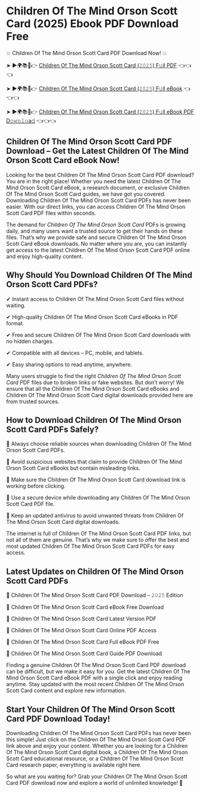 # Children Of The Mind Orson Scott Card (2025) Ebook PDF Download Free

💥 Children Of The Mind Orson Scott Card PDF Download Now! 💥

➤ ►🌍📚📱👉 [Children Of The Mind Orson Scott Card (𝟸𝟶𝟸𝟻) F𝚞ll PDF](https://getpdf.xyz/children-of-the-mind-orson-scott-card) 👈👈👈


➤ ►🌍📚📱👉 [Children Of The Mind Orson Scott Card (𝟸𝟶𝟸𝟻) F𝚞ll eBook](https://getpdf.xyz/children-of-the-mind-orson-scott-card) 👈👈👈


➤ ►🌍📚📱👉 [Children Of The Mind Orson Scott Card (𝟸𝟶𝟸𝟻) F𝚞ll eBook PDF D𝚘𝚠𝚗𝚕𝚘a𝚍](https://getpdf.xyz/children-of-the-mind-orson-scott-card) 👈👈👈


## Children Of The Mind Orson Scott Card PDF Download – Get the Latest Children Of The Mind Orson Scott Card eBook Now!

Looking for the best Children Of The Mind Orson Scott Card PDF download? You are in the right place! Whether you need the latest Children Of The Mind Orson Scott Card eBook, a research document, or exclusive Children Of The Mind Orson Scott Card guides, we have got you covered. Downloading Children Of The Mind Orson Scott Card PDFs has never been easier. With our direct links, you can access Children Of The Mind Orson Scott Card PDF files within seconds.

The demand for *Children Of The Mind Orson Scott Card* PDFs is growing daily, and many users want a trusted source to get their hands on these files. That’s why we provide safe and secure Children Of The Mind Orson Scott Card eBook downloads. No matter where you are, you can instantly get access to the latest Children Of The Mind Orson Scott Card PDF online and enjoy high-quality content.

## Why Should You Download Children Of The Mind Orson Scott Card PDFs?

✔ Instant access to Children Of The Mind Orson Scott Card files without waiting.

✔ High-quality Children Of The Mind Orson Scott Card eBooks in PDF format.

✔ Free and secure Children Of The Mind Orson Scott Card downloads with no hidden charges.

✔ Compatible with all devices – PC, mobile, and tablets.

✔ Easy sharing options to read anytime, anywhere.

Many users struggle to find the right *Children Of The Mind Orson Scott Card* PDF files due to broken links or fake websites. But don’t worry! We ensure that all the Children Of The Mind Orson Scott Card eBooks and Children Of The Mind Orson Scott Card digital downloads provided here are from trusted sources.

## How to Download Children Of The Mind Orson Scott Card PDFs Safely?

📌 Always choose reliable sources when downloading Children Of The Mind Orson Scott Card PDFs.

📌 Avoid suspicious websites that claim to provide Children Of The Mind Orson Scott Card eBooks but contain misleading links.

📌 Make sure the Children Of The Mind Orson Scott Card download link is working before clicking.

📌 Use a secure device while downloading any Children Of The Mind Orson Scott Card PDF file.

📌 Keep an updated antivirus to avoid unwanted threats from Children Of The Mind Orson Scott Card digital downloads.

The internet is full of Children Of The Mind Orson Scott Card PDF links, but not all of them are genuine. That’s why we make sure to offer the best and most updated Children Of The Mind Orson Scott Card PDFs for easy access.

## Latest Updates on Children Of The Mind Orson Scott Card PDFs

🔹 Children Of The Mind Orson Scott Card PDF Download – 𝟸𝟶𝟸𝟻 Edition

🔹 Children Of The Mind Orson Scott Card eBook Free Download

🔹 Children Of The Mind Orson Scott Card Latest Version PDF

🔹 Children Of The Mind Orson Scott Card Online PDF Access

🔹 Children Of The Mind Orson Scott Card Full eBook PDF Free

🔹 Children Of The Mind Orson Scott Card Guide PDF Download

Finding a genuine Children Of The Mind Orson Scott Card PDF download can be difficult, but we make it easy for you. Get the latest Children Of The Mind Orson Scott Card eBook PDF with a single click and enjoy reading anytime. Stay updated with the most recent Children Of The Mind Orson Scott Card content and explore new information.

## Start Your Children Of The Mind Orson Scott Card PDF Download Today!

Downloading Children Of The Mind Orson Scott Card PDFs has never been this simple! Just click on the Children Of The Mind Orson Scott Card PDF link above and enjoy your content. Whether you are looking for a Children Of The Mind Orson Scott Card digital book, a Children Of The Mind Orson Scott Card educational resource, or a Children Of The Mind Orson Scott Card research paper, everything is available right here.

So what are you waiting for? Grab your Children Of The Mind Orson Scott Card PDF download now and explore a world of unlimited knowledge! 🚀